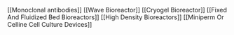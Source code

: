 [[Monoclonal antibodies]]
[[Wave Bioreactor]]
[[Cryogel Bioreactor]]
[[Fixed And Fluidized Bed Bioreactors]]
[[High Density Bioreactors]]
[[Miniperm Or Celline Cell Culture Devices]]
